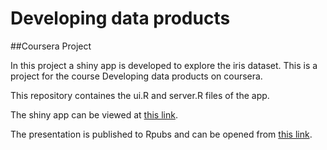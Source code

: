 # Developing data products 
##Coursera Project

In this project a shiny app is developed to explore the iris dataset. This is a project for the course Developing data products on coursera.

This repository containes the ui.R and server.R files of the app.

The shiny app can be viewed at [this link](https://sainathkovelamudi.shinyapps.io/ddp-shinyapp/).

The presentation is published to Rpubs and can be opened from [this link](https://rpubs.com/sainath/ddp-coursera).